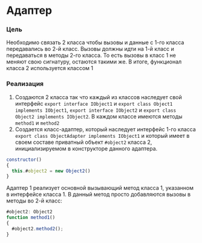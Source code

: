 # Адаптер
### Цель
Необходимо связать 2 класса чтобы вызовы и данные с 1-го класса передавались во 2-й класс.
Вызовы должны идти на 1-й класс и передаваться в методы 2-го класса. То есть вызовы в класс 1 не меняют
свою сигнатуру, остаются такими же. В итоге, функционал класса 2 используется классом 1
### Реализация
1. Создаются 2 класса так что каждый из классов наследует свой интерфейс ``export interface IObject1`` и
``export class Object1 implements IObject1``,  ``export interface IObject2`` и
``export class Object2 implements IObject2``.
В каждом классе имеются методы ``method1`` и ``method2``
2. Создается класс-адаптер, который наследует интерфейс 1-го класса 
``export class ObjectAdapter implements IObject1`` и который имеет в своем составе приватный объект ``#object2``
класса 2, инициализируемом в конструкторе данного адаптера.
````js
constructor()
{
  this.#object2 = new Object2()
}
````
Адаптер 1 реализует основной вызывающий метод класса 1, указанном в интерфейсе класса 1. В данный метод 
просто добавляются вызовы в методы во 2-й класс:
````js
#object2: Object2
function method1()
{
  #object2.method2();
}
````